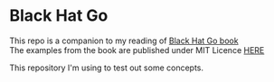 # Black Hat Go

This repo is a companion to my reading of [Black Hat Go book](https://www.oreilly.com/library/view/black-hat-go/9781098122645/)  
The examples from the book are published under MIT Licence [HERE](https://github.com/blackhat-go/bhg)  

This repository I'm using to test out some concepts.